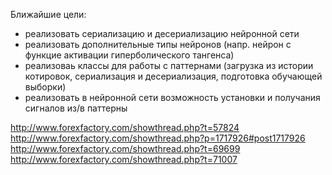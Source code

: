 Ближайшие цели:
  - реализовать сериализацию и десериализацию нейронной сети
  - реализовать дополнительные типы нейронов (напр. нейрон с функцие активации гиперболического тангенса)
  - реализоваь классы для работы с паттернами (загрузка из истории котировок, сериализация и десериализация, подготовка обучающей выборки)
  - реализовать в нейронной сети возможность установки и получания сигналов из/в паттерны

http://www.forexfactory.com/showthread.php?t=57824
http://www.forexfactory.com/showthread.php?p=1717926#post1717926
http://www.forexfactory.com/showthread.php?t=69699
http://www.forexfactory.com/showthread.php?t=71007
